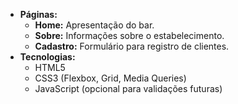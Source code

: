   
- **Páginas:**  
  - **Home:** Apresentação do bar.  
  - **Sobre:** Informações sobre o estabelecimento.  
  - **Cadastro:** Formulário para registro de clientes.  
- **Tecnologias:**  
  - HTML5  
  - CSS3 (Flexbox, Grid, Media Queries)  
  - JavaScript (opcional para validações futuras)  

